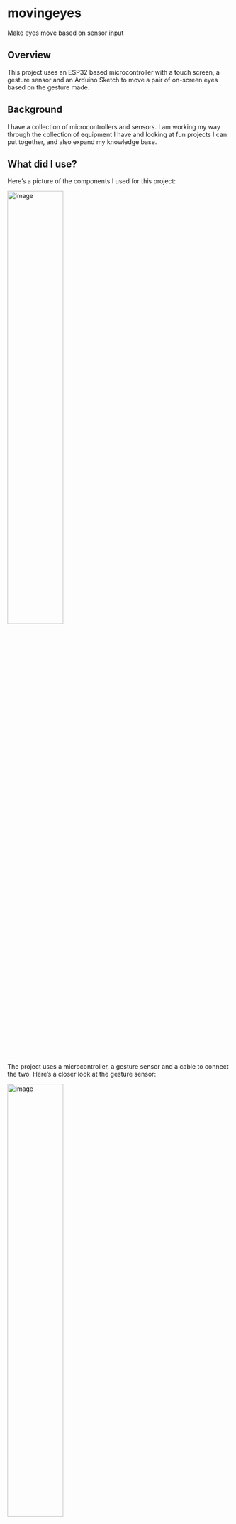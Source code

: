 # movingeyes
Make eyes move based on sensor input

## Overview

This project uses an ESP32 based microcontroller with a touch screen, a gesture sensor and an Arduino Sketch to move a pair of on-screen eyes based on the gesture made.

## Background

I have a collection of microcontrollers and sensors. I am working my way through the collection of equipment I have and looking at fun projects I can put together, and also expand my knowledge base. 

## What did I use?

Here’s a picture of the components I used for this project:

<img width="50%" height="50%" alt="image" src="https://github.com/user-attachments/assets/0b86b3d1-6eeb-4af2-a430-eb9047f0d228" />

The project uses a microcontroller, a gesture sensor and a cable to connect the two. Here’s a closer look at the gesture sensor:

<img width="50%" height="50%" alt="image" src="https://github.com/user-attachments/assets/6f3cb507-8f20-437e-9f62-3ffe7b0628ff" />

The front of the sensor has some basic information about its pinout. Here’s the back, which has the actual sensor:

<img width="50%" height="50%" alt="image" src="https://github.com/user-attachments/assets/c985ecfc-2031-4aee-a0dd-2f8fd1bf1e1a" />

## What does it look like?

This is what the project looks like when it’s running:

<img width="50%" height="50%" alt="image" src="https://github.com/user-attachments/assets/c72e5d84-b429-405e-8710-6dde7509698c" />

There are three sizes of eyes – small, medium and large (shown). The iris and pupil will follow input from the gesture sensor. The eyes have already moved to look a little to the right. There are a series of buttons, on the bottom of the microcontroller’s screen, that can be used to change the color of the eyes. Here are the large yellow eyes looking up:

<img width="50%" height="50%" alt="image" src="https://github.com/user-attachments/assets/4b6b7ff9-1ec3-4929-a1b7-962fed813327" />

Here are the small size eyes:

<img width="50%" height="50%" alt="image" src="https://github.com/user-attachments/assets/98702609-d457-4459-8558-41db67cf68db" />

Here's a short video showing the project working:

[![short video](https://img.youtube.com/vi/DLDeIVW_zk4/0.jpg)](https://www.youtu.be.com/watch?v=DLDeIVW_zk4)


## Technical Overview

The project uses a Core2 AWS microcontroller (https://shop.m5stack.com/products/m5stack-core2-esp32-iot-development-kit-for-aws-iot-edukit) microcontroller from M5Stack (https://m5stack.com/). M5Stack also had a gesture sensor (https://shop.m5stack.com/products/unit-gesture-recognition-sensor-paj7620u2?srsltid=AfmBOood8i7os-8pYig_AcWU4RKFewEWPErj7F52ppLfspHVCewNGR6y) which comes with the Grove cable. Technical information, and Arduino Sketch samples, for the sensor can be found here https://docs.m5stack.com/en/unit/gesture.
       
The microcontroller is 2 x 2 inches (~50 x 50mm) and has a screen resolution of 320 x 240. In the orientation I use, this becomes 240 x 320:

<img width="50%" height="50%" alt="image" src="https://github.com/user-attachments/assets/86b0f4d9-b4ba-43f8-898d-cc264028d25c" />

The eyes are just a black circle (pupil), drawn on top of a blue circle (iris), drawn on top of of a white circle (eyeball):

<img width="50%" height="50%" alt="image" src="https://github.com/user-attachments/assets/c24ce35d-ce3c-4451-b5ef-f8a999c77e82" />

A sprite is used to hold the entire eye as this helps to prevent screen flicker when updating the position of the iris and pupil. Only one sprite is used as the eyes are symmetrical e.g. they are both the same size and will look in the same direction. The sprite is displayed twice to make the pair of eyes.

Coordinates within the sprite are relative to the sprite, on the full screen:

<img width="50%" height="50%" alt="image" src="https://github.com/user-attachments/assets/82790f33-6448-4e94-9b5f-4fd24536cd48" />

No matter where the sprite is on the screen, internal X and Y coordinates will always be 0..49.

The gesture sensor can track up, down, left, right, rotate clockwise, rotate anticlockwise (counterclockwise), forward and back.

The up, down, left and right gestures make the eyes look in that direction. The rotate gestures make the eyes roll in that direction. The forward and back gestures make the eyes larger or smaller.

The rolling eyes effect is created by calculating a handful of points on an orbital circle, drawn at the center of the eyeball:

<img width="50%" height="50%" alt="image" src="https://github.com/user-attachments/assets/12a6c494-6093-46c2-98db-f11dcb8b7515" />

Coordinates are calculated at 45 degree intervals around this orbit. This gives 6 X and Y coordinates that can be used to redraw the iris and pupil.

## What do I need?

You will need:

1. An M5Stack Core2 AWS microcontroller and gesture sensor. The application only uses the standard
   M5Stack and Core2 libraries. 

2. A PC with Windows, Linux, or a Mac to install the Arduino IDE which can be downloaded
   here https://www.arduino.cc/en/software/.

3. A USB A to USB C cable to connect the PC or Mac to the Core2.

4. The git utility to access the GIT repository 
	(git clone https://github.com/davygotgit/movingeyes.git) or visit 
 	https://github.com/davygotgit/movingeyes and download a ZIP file.

M5Stack have a range of integrated microcontrollers and sensors. I like the Core2 AWS version as it a decent touchscreen, plenty of CPU and memory, and it has three Grove ports. 

If you are not familiar with the Grove interface, it uses 4 pins and can only be connected one way. I find this particularly useful. I am not opposed to soldering connections, but the Grove interfaces make things to much easier.

There are three main connection interfaces on M5Stack sensors – I2C, UART and GPIO. The Core2 AWS can accommodate all three types of sensor, but this is something you need to consider with other M5Stack controllers and sensors. Some controllers only have one Grove interface which might work with a given sensor once initialized correctly with the right pin numbers for the controller’s interface.

Seeed Studio (https://wiki.seeedstudio.com/Grove_Sensor_Intro/) also have a range of Grove sensors. These can also be used with M5Stack microcontrollers, but you have to pay attention to the interface type (I2C, UART or CPIO) and the voltage the sensor uses. Sensors from M5Stack tend to be more plug and play.

## How do I install and configure the tools?

Here are some instructions for downloading and installing GIT https://github.com/git-guides/install-git.

Here are some instructions on how to download and install the Arduino IDE https://docs.arduino.cc/software/ide-v2/tutorials/getting-started/ide-v2-downloading-and-installing/.

M5Stack have an excellent quick start guide here https://docs.m5stack.com/en/arduino/m5core2/program. I don’t recall having to install any driver on my version of Ubuntu 24.04.2 LTS. It’s possible this is already included in the kernel. On Linux you must add your account to the dialout group by running the following bash command:

	sudo usermod -a -G dialout <your_account>

For example, if your user account is fantasticfred:

	sudo usermod -a -G dialout  fantasticfred

You must log out your current session and log back in again for this change to become active.

For Linux systems, I would first see if your Arduino IDE can see the Core2 device before attempting to install any drivers.

You know you are connected to the Core2 if you see something similar to the following status (bottom right) in the Arduino IDE:

<img width="519" height="67" alt="image" src="https://github.com/user-attachments/assets/b886ac19-f629-4a19-a945-6e667d29399a" />

## How do I build and install the application?

You need to download the code from the GIT repository. This can be done by visiting https://github.com/davygotgit/movingeyes and downloading, and then extracting, a ZIP file or by running the following terminal command from bash, a Windows Command Prompt or any suitable GIT access tool:

	git clone https://github.com/davygotgit/movingeyes.git

There are a couple of options to build the application for the first time. Option 1 is:

1. Start the Arduino IDE.
2. Create a new project using the File -> New Sketch menu option.
3. Save the project using the name movingeyes by using the File -> Save menu option.
4. Open the src/movingeyes.ino file, from repository, using another editor, 
	and copy/paste the contents over the skeleton project.
       
Option 2 is:
       
1. Start the Arduino IDE.
2. Create a new project using the File -> New Sketch menu option.
3. Save the project using the name movingeyes by using the File -> Save menu option.
4. Use the Sketch -> Show Sketch Folder menu option to get the location of the 
	project (Sketch location). This will be similar to Home/Arduino/movingeyes on Linux.
5. Close the IDE.
6. Copy the movingeyes.ino file from the src subdirectory of the repository 
	to the Sketch location.
7. Start the Arduino IDE and load the movingeyes project.
       
Once you have the initial project saved, you can just load it from File -> Open Recent menu option.

With the Sketch loaded, connect the Core2 using the USB A to USB C cable,. Ensure the M5Core2 board is selected and the USB port shows a connected status. Press the Upload button on the toolbar. The Sketch will be compiled and transferred to the Core2. The application will start after the transfer completes.
Do you have any tips for using M5Stack microcontrollers and sensors?

This is a tip for using M5Stack sensors. The gesture sensor has technical information and a link to an Ardunio Sketch sample here https://docs.m5stack.com/en/unit/gesture. M5Stack have short, concise code snippets for all their sensors.

I tend to use the sensor, with a microcontroller, with one of these Sketches first. This tells me that the sensor is working as expected and I can review data that it produces.

This can reduce debugging time when you start to add more sensors and your own code. As you know the sensors work independently, any issues have to be with your code or the interaction of multiple sensors.

## Were there any challenges creating this project?

I ran into two challenges with this project.

The first challenge was with the way I initially used the M5Stack sprites. My first design paired the iris and pupil in one sprite which was redrawn on top of the eyeball. This was not a good design due to the sprite being square and artifacts of the sprite could be seen outside the eyeball. There was also a lot of screen flicker with this design. Redrawing the eyeball, iris, and pupil in one sprite stopped the artifacts as everything was now a circle. It also stopped most of the screen flicker.

The other challenge was quite odd. I was unable to set the eye color to yellow. The button for this color would not register a touch event on the screen. I also had trouble getting the other buttons to register touch events, but they did eventually work. I installed another Sketch that I knew worked that had more on-screen buttons, and that Sketch no longer worked as expected. There had been a recent update to the M5Stack libraries and wondered if this had broken something. I was just about to downgrade the library updates when I noticed the screen was quite dirty. I cleaned the screen and the buttons started working as expected. In all the time I have used M5Stack microcontrollers, I have never run into this issue before. The dirt was causing the screen to permanently register a touch event at a certain point on the screen, preventing other touch events.

